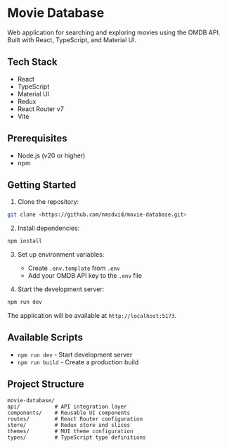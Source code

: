 # Movie Database

Web application for searching and exploring movies using the OMDB API. Built with React, TypeScript, and Material UI.


## Tech Stack

- React
- TypeScript
- Material UI
- Redux
- React Router v7
- Vite

## Prerequisites

- Node.js (v20 or higher)
- npm

## Getting Started

1. Clone the repository:
```bash
git clone <https://github.com/nmsdvid/movie-database.git>
```

2. Install dependencies:
```bash
npm install
```

3. Set up environment variables:
   - Create `.env.template` from `.env`
   - Add your OMDB API key to the `.env` file

4. Start the development server:
```bash
npm run dev
```

The application will be available at `http://localhost:5173`.

## Available Scripts

- `npm run dev` - Start development server
- `npm run build` - Create a production build

## Project Structure

```
movie-database/
api/           # API integration layer
components/    # Reusable UI components
routes/        # React Router configuration
store/         # Redux store and slices
themes/        # MUI theme configuration
types/         # TypeScript type definitions
```